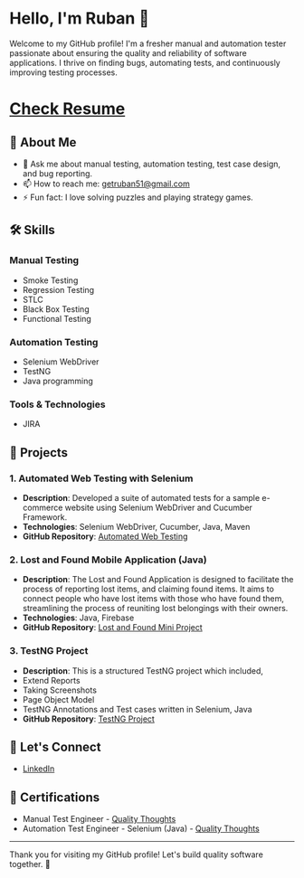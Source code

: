 # Hello, I'm Ruban 👋

Welcome to my GitHub profile! I'm a fresher manual and automation tester passionate about ensuring the quality and reliability of software applications. I thrive on finding bugs, automating tests, and continuously improving testing processes.

# [Check Resume](https://drive.google.com/file/d/1v7_SCJqDBq2ZhqgIBZt1nc79CgLYiyGY/view?usp=drive_link)

## 🚀 About Me

- 💬 Ask me about manual testing, automation testing, test case design, and bug reporting.
- 📫 How to reach me: getruban51@gmail.com
- ⚡ Fun fact: I love solving puzzles and playing strategy games.

## 🛠️ Skills

### Manual Testing

- Smoke Testing
- Regression Testing
- STLC
- Black Box Testing
- Functional Testing

### Automation Testing

- Selenium WebDriver
- TestNG
- Java programming

### Tools & Technologies

- JIRA
  
## 🌟 Projects

### 1. Automated Web Testing with Selenium
- **Description**: Developed a suite of automated tests for a sample e-commerce website using Selenium WebDriver and Cucumber Framework.
- **Technologies**: Selenium WebDriver, Cucumber, Java, Maven
- **GitHub Repository**: [Automated Web Testing](https://github.com/Ruban-RR/Cucumber-Project-Selenium-.git)

### 2. Lost and Found Mobile Application (Java)

- **Description**: The Lost and Found Application is designed to 
facilitate the process of reporting lost items, and 
claiming found items. It aims to connect people 
who have lost items with those who have found 
them, streamlining the process of reuniting lost 
belongings with their owners.
- **Technologies**: Java, Firebase
- **GitHub Repository**: [Lost and Found Mini Project](https://github.com/Ruban-RR/Lost-and-Found-Mini-Project.git)

### 3. TestNG Project
- **Description**: This is a structured TestNG project which included,
- Extend Reports
- Taking Screenshots
- Page Object Model
- TestNG Annotations and Test cases written in Selenium, Java
- **GitHub Repository**: [TestNG Project](https://github.com/Ruban-RR/Structured-TestNG-Execution.git)


## 🤝 Let's Connect

- [LinkedIn](www.linkedin.com/in/ruban-rajasekar)

## 📜 Certifications

- Manual Test Engineer - [Quality Thoughts](https://drive.google.com/file/d/1NxXDnOIi4mHbKo_lbLUbZ0X2q7ovJD3i/view?usp=drive_link)
- Automation Test Engineer - Selenium (Java) - [Quality Thoughts](https://drive.google.com/file/d/1n8jEYap2dtGA4sfUCCplDnmVEu0RYTE_/view?usp=drive_link)

---

Thank you for visiting my GitHub profile! Let's build quality software together. 🚀
